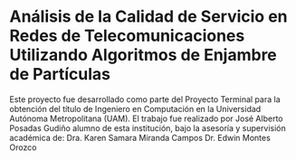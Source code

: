 # Análisis de la Calidad de Servicio en Redes de Telecomunicaciones Utilizando Algoritmos de Enjambre de Partículas
Este proyecto fue desarrollado como parte del Proyecto Terminal para la obtención del título de Ingeniero en Computación en la Universidad Autónoma Metropolitana (UAM).
El trabajo fue realizado por José Alberto Posadas Gudiño alumno de esta institución, bajo la asesoría y supervisión académica de:
  Dra. Karen Samara Miranda Campos
  Dr. Edwin Montes Orozco

